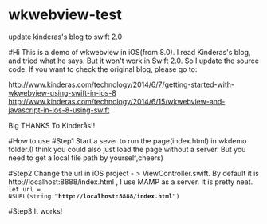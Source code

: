 # wkwebview-test
update kinderas's blog to swift 2.0

#Hi
This is a demo of wkwebview in iOS(from 8.0). I read Kinderas's blog, and tried what he says. But it won't work in Swift 2.0.
So I update the source code. If you want to check the original blog, please go to:

http://www.kinderas.com/technology/2014/6/7/getting-started-with-wkwebview-using-swift-in-ios-8
http://www.kinderas.com/technology/2014/6/15/wkwebview-and-javascript-in-ios-8-using-swift

Big THANKS To Kinderås!!

#How to use
#Step1
Start a sever to run the page(index.html) in wkdemo folder.(I think you could also just load the page without a server. But you need to get a local file path by yourself,cheers)

#Step2
Change the url in iOS project - > ViewController.swift. By default it is http://localhost:8888/index.html , I use MAMP as a server. It is pretty neat.<br/>
<code>let url = NSURL(string:<strong>"http://localhost:8888/index.html"</strong>)</code>

#Step3
It works!


